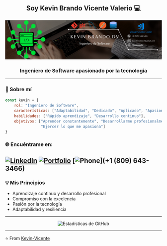 <div>
    <h2 align="center">Soy Kevin Brando Vicente Valerio 💻</h2>
</div>
<img src=https://github.com/BrandoHanma/Proyecto-web/blob/2e0e4c5ddbe3187d00dff76344b774206ae8b70e/Proyecto-web/assets/img/bgkevinDv.png>
<h3 align="center">Ingeniero de Software apasionado por la tecnología</h3>

---

### 🚀 Sobre mí

```javascript
const kevin = {
    rol: "Ingeniero de Software",
    características: ["Adaptabilidad", "Dedicado", "Aplicado", "Apasionado"],
    habilidades: ["Rápido aprendizaje", "Desarrollo continuo"],
    objetivos: ["Aprender constantemente", "Desarrollarme profesionalmente",
                "Ejercer lo que me apasiona"]
}
```

### 🌐 Encuéntrame en:

[![LinkedIn](https://img.shields.io/badge/LinkedIn-Kevin_Vicente-0077B5?style=flat&logo=linkedin&logoColor=white&labelColor=101010)](https://www.linkedin.com/in/kevin-brando-vicente-205421242?utm_source=share&utm_campaign=share_via&utm_content=profile&utm_medium=android_app)
[![Portfolio](https://img.shields.io/badge/Portfolio-Kevin_Vicente-47CCCC?style=flat&logo=google-chrome&logoColor=white&labelColor=101010)](https://tourmaline-beijinho-58d77e.netlify.app)
[![Phone](https://img.shields.io/badge/Phone-WhatsApp-25D366?style=flat&logo=whatsapp&logoColor=white&labelColor=101010)](+1 (809) 643-3466)
---

### 💡 Mis Principios

- Aprendizaje continuo y desarrollo profesional
- Compromiso con la excelencia
- Pasión por la tecnología
- Adaptabilidad y resiliencia

---

<div align="center">
    <img src="https://github-readme-stats.vercel.app/api?username=TU_USUARIO&show_icons=true&theme=radical" alt="Estadísticas de GitHub">
</div>

---

⭐️ From [Kevin-Vicente](https://github.com/TU_USUARIO)
